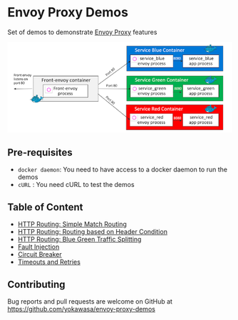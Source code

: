 # Envoy Proxy Demos
Set of demos to demonstrate [Envoy Proxy](https://www.envoyproxy.io/) features

![](assets/demo-app-arch.png)

## Pre-requisites
- `docker daemon`: You need to have access to a docker daemon to run the demos
- `cURL` : You need cURL to test the demos

## Table of Content
- [HTTP Routing: Simple Match Routing](httproute-simple-match)
- [HTTP Routing: Routing based on Header Condition](httproute-header-match)
- [HTTP Routing: Blue Green Traffic Splitting](httproute-blue-green)
- [Fault Injection](fault-injection)
- [Circuit Breaker](circuit-breaker)
- [Timeouts and Retries](timeouts-retries)

## Contributing

Bug reports and pull requests are welcome on GitHub at https://github.com/yokawasa/envoy-proxy-demos